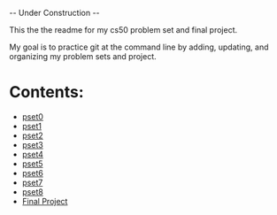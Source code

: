 -- Under Construction --

This the the readme for my cs50 problem set and final project.

My goal is to practice git at the command line by adding, updating, and organizing my problem sets and project.

# Contents:

* [pset0](pset0)
* [pset1](pset1)
* [pset2](pset2)
* [pset3](pset3)
* [pset4](pset4)
* [pset5](pset5)
* [pset6](pset6)
* [pset7](pset7)
* [pset8](pset8)
* [Final Project](project)